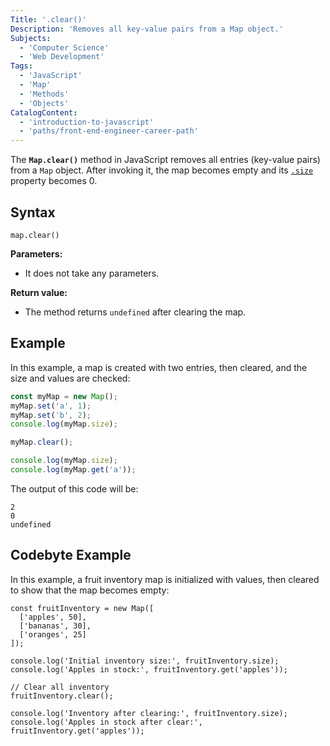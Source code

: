 ```yaml
---
Title: '.clear()'
Description: 'Removes all key-value pairs from a Map object.'
Subjects:
  - 'Computer Science'
  - 'Web Development'
Tags:
  - 'JavaScript'
  - 'Map'
  - 'Methods'
  - 'Objects'
CatalogContent:
  - 'introduction-to-javascript'
  - 'paths/front-end-engineer-career-path'
---
```


The **`Map.clear()`** method in JavaScript removes all entries (key-value pairs) from a `Map` object. After invoking it, the map becomes empty and its [`.size`](https://www.codecademy.com/resources/docs/javascript/map/size) property becomes 0.

## Syntax

```pseudo
map.clear()
```

**Parameters:**

- It does not take any parameters.

**Return value:**

- The method returns `undefined` after clearing the map.

## Example

In this example, a map is created with two entries, then cleared, and the size and values are checked:

```js
const myMap = new Map();
myMap.set('a', 1);
myMap.set('b', 2);
console.log(myMap.size);

myMap.clear();

console.log(myMap.size);
console.log(myMap.get('a'));
```

The output of this code will be:

```shell
2
0
undefined
```

## Codebyte Example

In this example, a fruit inventory map is initialized with values, then cleared to show that the map becomes empty:

```codebyte/javascript
const fruitInventory = new Map([
  ['apples', 50],
  ['bananas', 30],
  ['oranges', 25]
]);

console.log('Initial inventory size:', fruitInventory.size);
console.log('Apples in stock:', fruitInventory.get('apples'));

// Clear all inventory
fruitInventory.clear();

console.log('Inventory after clearing:', fruitInventory.size);
console.log('Apples in stock after clear:', fruitInventory.get('apples'));
```
